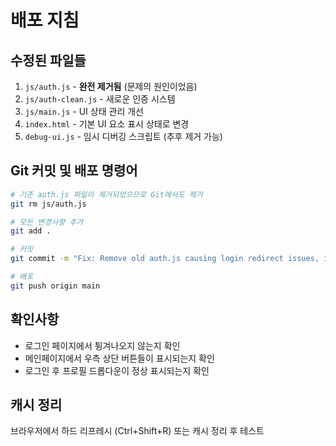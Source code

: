 # 배포 지침

## 수정된 파일들
1. `js/auth.js` - **완전 제거됨** (문제의 원인이었음)
2. `js/auth-clean.js` - 새로운 인증 시스템 
3. `js/main.js` - UI 상태 관리 개선
4. `index.html` - 기본 UI 요소 표시 상태로 변경
5. `debug-ui.js` - 임시 디버깅 스크립트 (추후 제거 가능)

## Git 커밋 및 배포 명령어
```bash
# 기존 auth.js 파일이 제거되었으므로 Git에서도 제거
git rm js/auth.js

# 모든 변경사항 추가
git add .

# 커밋
git commit -m "Fix: Remove old auth.js causing login redirect issues, implement new auth system"

# 배포
git push origin main
```

## 확인사항
- 로그인 페이지에서 튕겨나오지 않는지 확인
- 메인페이지에서 우측 상단 버튼들이 표시되는지 확인  
- 로그인 후 프로필 드롭다운이 정상 표시되는지 확인

## 캐시 정리
브라우저에서 하드 리프레시 (Ctrl+Shift+R) 또는 캐시 정리 후 테스트